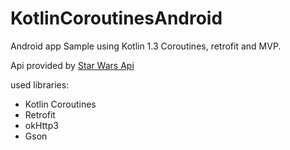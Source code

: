 # KotlinCoroutinesAndroid

Android app Sample using Kotlin 1.3 Coroutines, retrofit and MVP.

Api provided by [Star Wars Api](https://swapi.co/)

used libraries:
* Kotlin Coroutines
* Retrofit
* okHttp3
* Gson